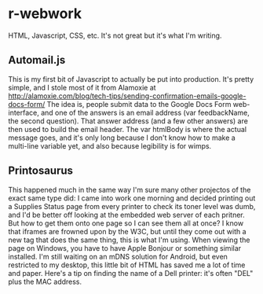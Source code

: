 r-webwork
=========

HTML, Javascript, CSS, etc. It's not great but it's what I'm writing.

Automail.js
-----------
This is my first bit of Javascript to actually be put into production. 
It's pretty simple, and I stole most of it from Alamoxie at 
http://alamoxie.com/blog/tech-tips/sending-confirmation-emails-google-docs-form/
The idea is, people submit data to the Google Docs Form web-interface, and one 
of the answers is an email address (var feedbackName, the second question). 
That answer address (and a few other answers) are then used to build the email 
header. The var htmlBody is where the actual message goes, and it's only long
because I don't know how to make a multi-line variable yet, and also because 
legibility is for wimps. 

Printosaurus
------------
This happened much in the same way I'm sure many other projectos of the
exact same type did: I came into work one morning and decided printing out a 
Supplies Status page from every printer to check its toner level was dumb, 
and I'd be better off looking at the embedded web server of each pritner. But 
how to get them onto one page so I can see them all at once? I know that iframes
are frowned upon by the W3C, but until they come out with a new tag that does 
the same thing, this is what I'm using. When viewing the page on Windows, you 
have to have Apple Bonjour or something similar installed. I'm still waiting on 
an mDNS solution for Android, but even restricted to my desktop, this little bit
of HTML has saved me a lot of time and paper. Here's a tip on finding the name 
of a Dell printer: it's often "DEL" plus the MAC address.